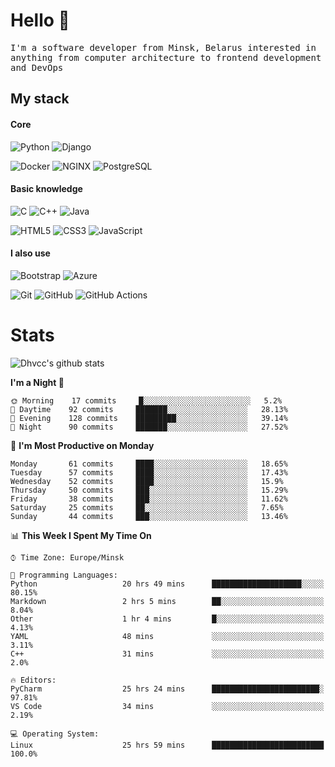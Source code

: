 # Hello 👋

<p>
    <samp>
        I'm a software developer from Minsk, Belarus interested in anything from computer architecture to frontend development and DevOps
    </samp>
</p>

## My stack

#### Core

![Python](https://img.shields.io/badge/-Python-000000?style=flat&logo=python)
![Django](https://img.shields.io/badge/-Django-000000?style=flat&logo=Django)

![Docker](https://img.shields.io/badge/-Docker-000000?style=flat&logo=docker)
![NGINX](https://img.shields.io/badge/-NGINX-000000?style=flat&logo=nginx)
![PostgreSQL](https://img.shields.io/badge/-PostgreSQL-000000?style=flat&logo=postgresql)

#### Basic knowledge

![C](https://img.shields.io/badge/-C-000000?style=flat&logo=C)
![C++](https://img.shields.io/badge/-C++-000000?style=flat&logo=C%2B%2B&logoColor=00599C)
![Java](https://img.shields.io/badge/-Java-000000?style=flat&logo=Java&logoColor=007396)

![HTML5](https://img.shields.io/badge/-HTML5-000000?style=flat&logo=HTML5)
![CSS3](https://img.shields.io/badge/-CSS3-000000?style=flat&logo=css3)
![JavaScript](https://img.shields.io/badge/-JavaScript-000000?style=flat&logo=javascript)

#### I also use

![Bootstrap](https://img.shields.io/badge/-Bootstrap-000000?style=flat&logo=bootstrap)
![Azure](https://img.shields.io/badge/-Azure-000000?style=flat&logo=Microsoft-Azure)

![Git](https://img.shields.io/badge/-Git-000000?style=flat&logo=git&logoColor=F05032)
![GitHub](https://img.shields.io/badge/-GitHub-000000?style=flat&logo=github)
![GitHub Actions](https://img.shields.io/badge/-GitHub%20Actions-000000?style=flat&logo=github-actions)

# Stats

<a>
    <img src="https://github-readme-stats.dhvcc.vercel.app/api?username=dhvcc&count_private=true&theme=graywhite" alt="Dhvcc's github stats">
</a>

<!--START_SECTION:waka-->

**I'm a Night 🦉** 

```text
🌞 Morning    17 commits     █░░░░░░░░░░░░░░░░░░░░░░░░   5.2% 
🌆 Daytime    92 commits     ███████░░░░░░░░░░░░░░░░░░   28.13% 
🌃 Evening    128 commits    █████████░░░░░░░░░░░░░░░░   39.14% 
🌙 Night      90 commits     ███████░░░░░░░░░░░░░░░░░░   27.52%

```
📅 **I'm Most Productive on Monday** 

```text
Monday       61 commits     ████░░░░░░░░░░░░░░░░░░░░░   18.65% 
Tuesday      57 commits     ████░░░░░░░░░░░░░░░░░░░░░   17.43% 
Wednesday    52 commits     ████░░░░░░░░░░░░░░░░░░░░░   15.9% 
Thursday     50 commits     ███░░░░░░░░░░░░░░░░░░░░░░   15.29% 
Friday       38 commits     ███░░░░░░░░░░░░░░░░░░░░░░   11.62% 
Saturday     25 commits     ██░░░░░░░░░░░░░░░░░░░░░░░   7.65% 
Sunday       44 commits     ███░░░░░░░░░░░░░░░░░░░░░░   13.46%

```


📊 **This Week I Spent My Time On** 

```text
⌚︎ Time Zone: Europe/Minsk

💬 Programming Languages: 
Python                   20 hrs 49 mins      ████████████████████░░░░░   80.15% 
Markdown                 2 hrs 5 mins        ██░░░░░░░░░░░░░░░░░░░░░░░   8.04% 
Other                    1 hr 4 mins         █░░░░░░░░░░░░░░░░░░░░░░░░   4.13% 
YAML                     48 mins             ░░░░░░░░░░░░░░░░░░░░░░░░░   3.11% 
C++                      31 mins             ░░░░░░░░░░░░░░░░░░░░░░░░░   2.0%

🔥 Editors: 
PyCharm                  25 hrs 24 mins      ████████████████████████░   97.81% 
VS Code                  34 mins             ░░░░░░░░░░░░░░░░░░░░░░░░░   2.19%

💻 Operating System: 
Linux                    25 hrs 59 mins      █████████████████████████   100.0%

``` 


<!--END_SECTION:waka-->